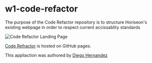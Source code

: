 # w1-code-refactor

The purpose of the Code Refactor repository is to structure Horiseon's existing webpage in order to respect current accissablity standards 

![Code Refactor Landing Page](asserts/image/screenshot.png)

[Code Refractor](https://diegopie.github.io/w1-code-refactor/) is hosted on GitHub pages. 

This appliaction was authored by [Diego Hernandez](https://github.com/Diegopie)